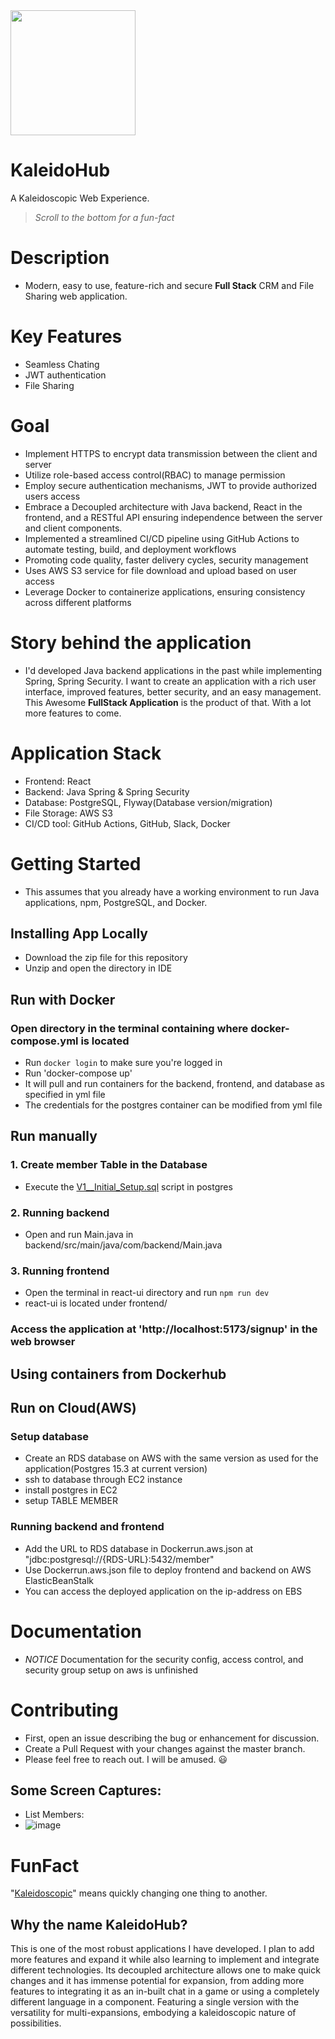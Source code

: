 <img src="https://github.com/Ninja-Cyborg/spring_react_application/assets/66517017/6a85363f-2258-4b59-a468-e3d3ea6ef1a6" width="200"/>

# KaleidoHub
A Kaleidoscopic Web Experience.
 > *Scroll to the bottom for a fun-fact*

# Description
-  Modern, easy to use, feature-rich and secure **Full Stack** CRM and File Sharing web application.

# Key Features
- Seamless Chating
- JWT authentication
- File Sharing

# Goal
- Implement HTTPS to encrypt data transmission between the client and server
- Utilize role-based access control(RBAC) to manage permission
- Employ secure authentication mechanisms, JWT to provide authorized users access
- Embrace a Decoupled architecture with Java backend, React in the frontend, and a RESTful API ensuring independence between the server and client components.
- Implemented a streamlined CI/CD pipeline using GitHub Actions to automate testing, build, and deployment workflows
- Promoting code quality, faster delivery cycles, security management
- Uses AWS S3 service for file download and upload based on user access
- Leverage Docker to containerize applications, ensuring consistency across different platforms

# Story behind the application
- I'd developed Java backend applications in the past while implementing Spring, Spring Security. I want to create an application with a rich user interface, improved features, better security, and an easy management. This Awesome **FullStack Application** is the product of that. With a lot more features to come.

# Application Stack
-  Frontend: React
-  Backend: Java Spring & Spring Security
-  Database: PostgreSQL, Flyway(Database version/migration)
-  File Storage: AWS S3
-  CI/CD tool: GitHub Actions, GitHub, Slack, Docker

# Getting Started
- This assumes that you already have a working environment to run Java applications, npm, PostgreSQL, and Docker. 
## Installing App Locally
- Download the zip file for this repository
- Unzip and open the directory in IDE
## Run with Docker
### Open directory in the terminal containing where docker-compose.yml is located
- Run `docker login` to make sure you're logged in
- Run 'docker-compose up'
- It will pull and run containers for the backend, frontend, and database as specified in yml file
- The credentials for the postgres container can be modified from yml file
## Run manually
### 1. Create member Table in the Database
-  Execute the [V1__Initial_Setup.sql](https://github.com/Ninja-Cyborg/spring_react_application/blob/main/backend/src/main/resources/db/migration/V1__Initial_Setup.sql) script in postgres
### 2. Running backend  
-  Open and run Main.java in backend/src/main/java/com/backend/Main.java
### 3. Running frontend
-  Open the terminal in react-ui directory and run `npm run dev`
-  react-ui is located under frontend/
### Access the application at 'http://localhost:5173/signup' in the web browser
## Using containers from Dockerhub
## Run on Cloud(AWS)
### Setup database
- Create an RDS database on AWS with the same version as used for the application(Postgres 15.3 at current version)
- ssh to database through EC2 instance
- install postgres in EC2
- setup TABLE MEMBER
### Running backend and frontend
- Add the URL to RDS database in Dockerrun.aws.json at "jdbc:postgresql://{RDS-URL}:5432/member"
- Use Dockerrun.aws.json file to deploy frontend and backend on AWS ElasticBeanStalk
- You can access the deployed application on the ip-address on EBS

# Documentation
-  *NOTICE* Documentation for the security config, access control, and security group setup on aws is unfinished

# Contributing
- First, open an issue describing the bug or enhancement for discussion.
- Create a Pull Request with your changes against the master branch.
- Please feel free to reach out. I will be amused. :smiley:

## Some Screen Captures:
- List Members:
- ![image](https://github.com/Ninja-Cyborg/spring_react_application/assets/66517017/e9d34dbb-5cb3-44fc-941b-74ae030f95f0)

# FunFact
"[Kaleidoscopic](https://dictionary.cambridge.org/dictionary/english/kaleidoscopic)" means quickly changing one thing to another.

## Why the name **KaleidoHub**?
This is one of the most robust applications I have developed. I plan to add more features and expand it while also learning to implement and integrate different technologies. Its decoupled architecture allows one to make quick changes and it has immense potential for expansion, from adding more features to integrating it as an in-built chat in a game or using a completely different language in a component. Featuring a single version with the versatility for multi-expansions, embodying a kaleidoscopic nature of possibilities.
